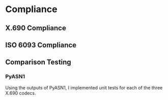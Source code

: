 # Compliance

## X.690 Compliance

## ISO 6093 Compliance

## Comparison Testing

### PyASN1

Using the outputs of PyASN1, I implemented unit tests for each of the three
X.690 codecs.